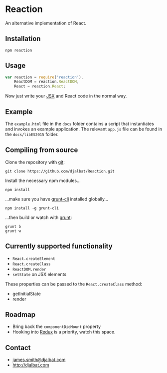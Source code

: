 # Reaction

An alternative implementation of React.

## Installation

    npm reaction

## Usage

```js
var reaction = require('reaction'),
    ReactDOM = reaction.ReactDOM,
    React = reaction.React;
```

Now just write your [JSX](https://facebook.github.io/react/docs/jsx-in-depth.html) and React code in the normal way.

## Example

The `example.html` file in the `docs` folder contains a script that instantiates and invokes an example application. The relevant `app.js` file can be found in the `docs/libES2015` folder.

## Compiling from source

Clone the repository with [git](https://git-scm.com/):

    git clone https://github.com/djalbat/Reaction.git

Install the necessary npm modules...

    npm install

...make sure you have [grunt-cli](http://gruntjs.com/getting-started) installed globally...

    npm install -g grunt-cli

...then build or watch with [grunt](http://gruntjs.com/):

    grunt b
    grunt w

## Currently supported functionality

- `React.createElement`
- `React.createClass`
- `ReactDOM.render`
- `setState` on JSX elements

These properties can be passed to the `React.createClass` method:

- getInitialState
- render

## Roadmap

- Bring back the `componentDidMount` property
- Hooking into [Redux](https://github.com/reactjs/react-redux) is a priority, watch this space.

## Contact

- james.smith@djalbat.com
- http://djalbat.com
